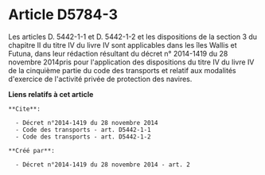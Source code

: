# Article D5784-3

Les articles D. 5442-1-1 et D. 5442-1-2 et les dispositions de la section 3 du chapitre II du titre IV du livre IV sont
applicables dans les îles Wallis et Futuna, dans leur rédaction résultant du décret n° 2014-1419 du 28 novembre 2014pris pour
l'application des dispositions du titre IV du livre IV de la cinquième partie du code des transports et relatif aux modalités
d'exercice de l'activité privée de protection des navires.

**Liens relatifs à cet article**

	**Cite**:

	  - Décret n°2014-1419 du 28 novembre 2014
	  - Code des transports - art. D5442-1-1
	  - Code des transports - art. D5442-1-2

	**Créé par**:

	  - Décret n°2014-1419 du 28 novembre 2014 - art. 2
